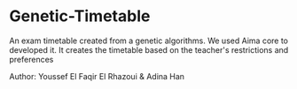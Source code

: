 # Genetic-Timetable
An exam timetable created from a genetic algorithms. We used Aima core to developed it. 
It creates the timetable based on the teacher's restrictions and preferences

Author: Youssef El Faqir El Rhazoui & Adina Han
